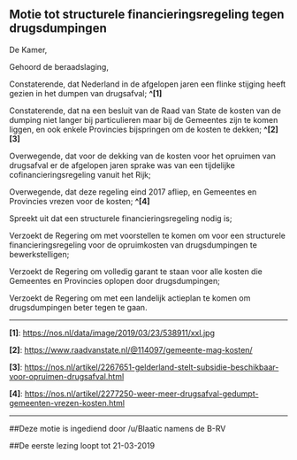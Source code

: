 ## Motie tot structurele financieringsregeling tegen drugsdumpingen 
 
De Kamer,

Gehoord de beraadslaging,

Constaterende, dat Nederland in de afgelopen jaren een flinke stijging heeft gezien in het dumpen van drugsafval; **^[1]**

Constaterende, dat na een besluit van de Raad van State de kosten van de dumping niet langer bij particulieren maar bij de Gemeentes zijn te komen liggen, en ook enkele Provincies bijspringen om de kosten te dekken; **^[2][3]**

Overwegende, dat voor de dekking van de kosten voor het opruimen van drugsafval er de afgelopen jaren sprake was van een tijdelijke cofinancieringsregeling vanuit het Rijk;

Overwegende, dat deze regeling eind 2017 afliep, en Gemeentes en Provincies vrezen voor de kosten; **^[4]**

Spreekt uit dat een structurele financieringsregeling nodig is;

Verzoekt de Regering om met voorstellen te komen om voor een structurele financieringsregeling voor de opruimkosten van drugsdumpingen te bewerkstelligen;

Verzoekt de Regering om volledig garant te staan voor alle kosten die Gemeentes en Provincies oplopen door drugsdumpingen;

Verzoekt de Regering om met een landelijk actieplan te komen om drugsdumpingen beter tegen te gaan.

---

**[1]**: https://nos.nl/data/image/2019/03/23/538911/xxl.jpg

**[2]**: https://www.raadvanstate.nl/@114097/gemeente-mag-kosten/

**[3]**: https://nos.nl/artikel/2267651-gelderland-stelt-subsidie-beschikbaar-voor-opruimen-drugsafval.html

**[4]**: https://nos.nl/artikel/2277250-weer-meer-drugsafval-gedumpt-gemeenten-vrezen-kosten.html

---

##Deze motie is ingediend door /u/Blaatic namens de B-RV

##De eerste lezing loopt tot 21-03-2019